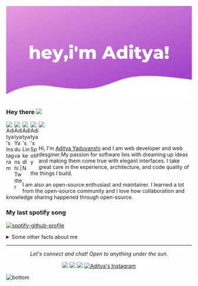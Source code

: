 

<img src="hey,i am Aditya (2).png" alt="Hero image">



### Hey there <img src="https://media.giphy.com/media/hvRJCLFzcasrR4ia7z/giphy.gif" width="25px">
<a href="https://www.instagram.com/fixslayrxx/">
  <img align="left" alt="Aditya's Instagram" width="22px" src="https://github.com/simple-icons/simple-icons/blob/e8b25f92753f5e5255a3a7075531da18630b5281/icons/instagram.svg" />
</a>
<a href="https://twitter.com/fixslyr">
  <img align="left" alt="Aditya Yaduvanshi | Twitter" width="22px" src="https://raw.githubusercontent.com/peterthehan/peterthehan/master/assets/twitter.svg" />
</a>
<a href="https://www.linkedin.com/in/theaditya-yaduvanshi-/">
  <img align="left" alt="Aditya's LinkedIN" width="22px" src="https://raw.githubusercontent.com/peterthehan/peterthehan/master/assets/linkedin.svg" />
</a>
<a href="https://open.spotify.com/user/9rajyhn03ll8w0ohk7usytvp2">
  <img align="left" alt="Aditya's Spotify" width="22px" src="https://raw.githubusercontent.com/peterthehan/peterthehan/master/assets/spotify.svg" />
</a>

![](https://visitor-badge.glitch.me/badge?page_id=adityayaduvanshi.adityayaduvanshi)

<br />








Hi, I'm [Aditya Yaduvanshi](https://www.instagram.com/fixslayrxx/) and I am web developer and web desginer.My passion for software lies with dreaming up ideas and making them come true with elegant interfaces. I take great care in the experience, architecture, and code quality of the things I build.

I am also an open-source enthusiast and maintainer. I learned a lot from the open-source community and I love how collaboration and knowledge sharing happened through open-source.

### My last spotify song
[![spotify-github-profile](https://spotify-github-profile.vercel.app/api/view?uid=9rajyhn03ll8w0ohk7usytvp2&cover_image=true&theme=compact)](https://spotify-github-profile.vercel.app/api/view?uid=9rajyhn03ll8w0ohk7usytvp2&redirect=true)

<details>
  <summary>Some other facts about me</summary>
  <br>
  

  - I love playing games and listening songs.
  - I love watching movies.Horror and sci fi are my favourite genre. ⭐️
  - KSHMR,Travis Scott,TheWeeknd are my favourite artists.
  

  ![My github stats](https://github-readme-stats.vercel.app/api?username=adityayaduvanshi&show_icons=true&theme=nord)
  <br><br>
</details>



<hr>
<p align="center">
  <i>Let's connect and chat! Open to anything under the sun.</i>

  <p align="center">
    <a href="https://twitter.com/fixslyr" alt="Twitter"><img src="https://raw.githubusercontent.com/jayehernandez/jayehernandez/3f5402efef9a0ae89211a6e04609558e862ca616/readme/twitter-fill.svg"></a>
    <a href="https://www.linkedin.com/in/theadityayaduvanshi/" alt="Linkedin"><img src="https://raw.githubusercontent.com/jayehernandez/jayehernandez/3f5402efef9a0ae89211a6e04609558e862ca616/readme/linkedin-fill.svg"></a>
    <a href="mailto:aditya97y@gmail.com" alt="Contact me"><img src="https://raw.githubusercontent.com/jayehernandez/jayehernandez/3f5402efef9a0ae89211a6e04609558e862ca616/readme/mail-fill.svg"></a>
    <a href="https://www.instagram.com/fixslayrxx/">
  <img alt="Aditya's Instagram" width="22px" src="https://github.com/simple-icons/simple-icons/blob/e8b25f92753f5e5255a3a7075531da18630b5281/icons/instagram.svg" />
</a>
   
  </p>

  

<img src="https://raw.githubusercontent.com/jayehernandez/jayehernandez/dcd7447c179f5a1131590b6ccba2223e879ab655/readme/bottom.svg" alt="bottom">
